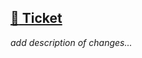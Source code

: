 ## [:ticket: Ticket](https://fullslutdev.atlassian.net/browse/TRASH-<NUMBER>)

_add description of changes..._

